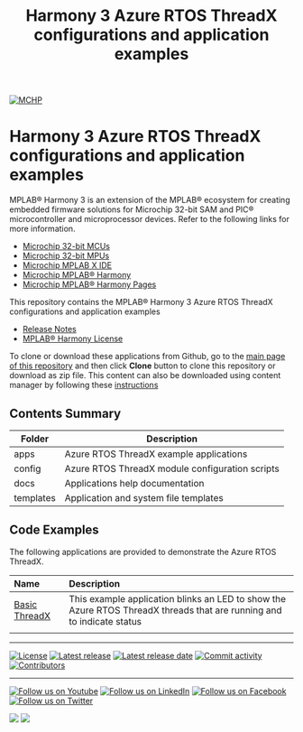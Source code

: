 ﻿---
title: Harmony 3 Azure RTOS ThreadX configurations and application examples
has_children: true
has_toc: false
nav_order: 1
---
[![MCHP](https://www.microchip.com/ResourcePackages/Microchip/assets/dist/images/logo.png)](https://www.microchip.com)

# Harmony 3 Azure RTOS ThreadX configurations and application examples

MPLAB® Harmony 3 is an extension of the MPLAB® ecosystem for creating embedded firmware solutions for Microchip 32-bit SAM and PIC® microcontroller and microprocessor devices.  Refer to the following links for more information.

- [Microchip 32-bit MCUs](https://www.microchip.com/design-centers/32-bit)
- [Microchip 32-bit MPUs](https://www.microchip.com/design-centers/32-bit-mpus)
- [Microchip MPLAB X IDE](https://www.microchip.com/mplab/mplab-x-ide)
- [Microchip MPLAB® Harmony](https://www.microchip.com/mplab/mplab-harmony)
- [Microchip MPLAB® Harmony Pages](https://microchip-mplab-harmony.github.io/)

This repository contains the MPLAB® Harmony 3 Azure RTOS ThreadX configurations and application examples

- [Release Notes](release_notes.md)
- [MPLAB® Harmony License](mplab_harmony_license.md)

To clone or download these applications from Github, go to the [main page of this repository](https://github.com/Microchip-MPLAB-Harmony/azure-rtos-threadx) and then click **Clone** button to clone this repository or download as zip file.
This content can also be downloaded using content manager by following these [instructions](https://github.com/Microchip-MPLAB-Harmony/contentmanager/wiki)

## Contents Summary

| Folder     | Description                                     |
| ---        | ---                                             |
| apps       | Azure RTOS ThreadX example applications         |
| config     | Azure RTOS ThreadX module configuration scripts |
| docs       | Applications help documentation                 |
| templates  | Application and system file templates           |


## Code Examples

The following applications are provided to demonstrate the Azure RTOS ThreadX.

| Name | Description|
|:---------|:-----------|
| [Basic ThreadX](apps/basic_threadx/readme.md) | This example application blinks an LED to show the Azure RTOS ThreadX threads that are running and to indicate status |
|||

____

[![License](https://img.shields.io/badge/license-Harmony%20license-orange.svg)](https://github.com/Microchip-MPLAB-Harmony/azure-rtos-threadx/blob/master/mplab_harmony_license.md)
[![Latest release](https://img.shields.io/github/release/Microchip-MPLAB-Harmony/azure-rtos-threadx.svg)](https://github.com/Microchip-MPLAB-Harmony/azure-rtos-threadx/releases/latest)
[![Latest release date](https://img.shields.io/github/release-date/Microchip-MPLAB-Harmony/azure-rtos-threadx.svg)](https://github.com/Microchip-MPLAB-Harmony/azure-rtos-threadx/releases/latest)
[![Commit activity](https://img.shields.io/github/commit-activity/y/Microchip-MPLAB-Harmony/azure-rtos-threadx.svg)](https://github.com/Microchip-MPLAB-Harmony/azure-rtos-threadx/graphs/commit-activity)
[![Contributors](https://img.shields.io/github/contributors-anon/Microchip-MPLAB-Harmony/azure-rtos-threadx.svg)]()

____

[![Follow us on Youtube](https://img.shields.io/badge/Youtube-Follow%20us%20on%20Youtube-red.svg)](https://www.youtube.com/user/MicrochipTechnology)
[![Follow us on LinkedIn](https://img.shields.io/badge/LinkedIn-Follow%20us%20on%20LinkedIn-blue.svg)](https://www.linkedin.com/company/microchip-technology)
[![Follow us on Facebook](https://img.shields.io/badge/Facebook-Follow%20us%20on%20Facebook-blue.svg)](https://www.facebook.com/microchiptechnology/)
[![Follow us on Twitter](https://img.shields.io/twitter/follow/MicrochipTech.svg?style=social)](https://twitter.com/MicrochipTech)

[![](https://img.shields.io/github/stars/Microchip-MPLAB-Harmony/azure-rtos-threadx.svg?style=social)]()
[![](https://img.shields.io/github/watchers/Microchip-MPLAB-Harmony/azure-rtos-threadx.svg?style=social)]()
